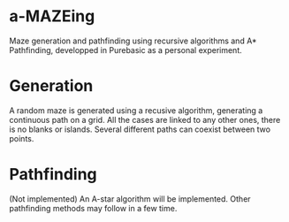 # a-MAZEing
Maze generation and pathfinding using recursive algorithms and A* Pathfinding, developped in Purebasic as a personal experiment.

# Generation
A random maze is generated using a recusive algorithm, generating a continuous path on a grid. All the cases are linked to any other ones, there is no blanks or islands. Several different paths can coexist between two points.

# Pathfinding
(Not implemented) An A-star algorithm will be implemented. Other pathfinding methods may follow in a few time.
